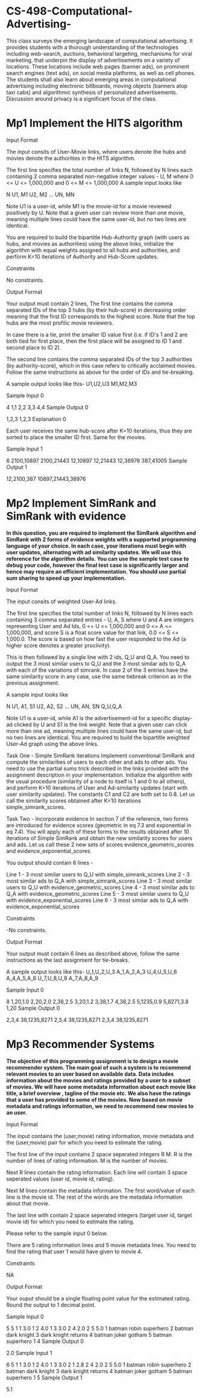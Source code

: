 # CS-498-Computational-Advertising-

This class surveys the emerging landscape of computational advertising. It provides students with a thorough understanding of the technologies including web-search, auctions, behavioral targeting, mechanisms for viral marketing, that underpin the display of advertisements on a variety of locations. These locations include web pages (banner ads), on prominent search engines (text ads), on social media platforms, as well as cell phones. The students shall also learn about emerging areas in computational advertising including electronic billboards, moving objects (banners atop taxi cabs) and algorithmic synthesis of personalized advertisements. Discussion around privacy is a significant focus of the class. 

# Mp1 Implement the HITS algorithm

Input Format

The input consits of User-Movie links, where users denote the hubs and movies denote the authorities in the HITS algorithm. 

The first line specifies the total number of links N, followed by N lines each containing 2 comma separated non-negative integer values - U, M where 0 <= U <= 1,000,000 and 0 <= M <= 1,000,000 
A sample input looks like 

N
U1, M1
U2, M2
...
UN, MN

Note U1 is a user-id, while M1 is the movie-id for a movie reviewed positively by U. Note that a given user can review more than one movie, meaning multiple lines could have the same user-id, but no two lines are identical.

You are required to build the bipartitle Hub-Authority graph (with users as hubs, and movies as authorities) using the above links, initialize the algorithm with equal weights assigned to all hubs and authorities, and perform K=10 iterations of Authority and Hub-Score updates.

Constraints

No constraints.

Output Format

Your output must contain 2 lines, 
The first line contains the comma separated IDs of the top 3 hubs (by their hub-score) in decreasing order meaning that the first ID corresponds to the highest score. Note that the top hubs are the most profilic movie reviewers. 

In case there is a tie, print the smaller ID value first (i.e. if ID's 1 and 2 are both tied for first place, then the first place will be assigned to ID 1 and second place to ID 2). 

The second line contains the comma separated IDs of the top 3 authorities (by authority-score), which in this case refers to critically acclaimed movies. Follow the same instructions as above for the order of IDs and tie-breaking. 

A sample output looks like this-
U1,U2,U3
M1,M2,M3



Sample Input 0

4
1,1
2,2
3,3
4,4
Sample Output 0

1,2,3
1,2,3
Explanation 0

Each user receives the same hub-score after K=10 iterations, thus they are sorted to place the smaller ID first. Same for the movies.

Sample Input 1

6
2100,10897
2100,21443
12,10897
12,21443
12,38976
387,41005
Sample Output 1

12,2100,387
10897,21443,38976

# Mp2 Implement SimRank and SimRank with evidence
**In this question, you are required to implement the SimRank algorithm and SimRank with 2 forms of evidence weights with a supported programming language of your choice. In each case, your iterations must begin with user updates, alternating with ad similarity updates. We will use this reference for the algorithm details. You can use the sample test case to debug your code, however the final test case is significantly larger and hence may require an efficient implementation. You should use partial sum sharing to speed up your implementation.**

Input Format

The input consits of weighted User-Ad links. 

The first line specifies the total number of links N, followed by N lines each containing 3 comma separated entries - U, A, S where U and A are integers representing User and Ad Ids, 0 <= U <= 1,000,000 and 0 <= A <= 1,000,000, and score S is a float score value for that link, 0.0 <= S <= 1,000.0. The score is based on how fast the user responded to the Ad (a higher score denotes a greater proclivity).

This is then followed by a single line with 2 ids, Q_U and Q_A. You need to output the 3 most similar users to Q_U and the 3 most similar ads to Q_A with each of the variations of simrank. In case 2 of the 3 entries have the same similarity score in any case, use the same tiebreak criterion as in the previous assignment.

A sample input looks like 

N
U1, A1, S1
U2, A2, S2
...
UN, AN, SN
Q_U,Q_A


Note U1 is a user-id, while A1 is the advertisement-id for a specific display-ad clicked by U and S1 is the link weight. Note that a given user can click more than one ad, meaning multiple lines could have the same user-id, but no two lines are identical. You are required to build the bipartitle weighted User-Ad graph using the above links.

Task One - Simple SimRank iterations
Implement conventional SimRank and compute the similarities of users to each other and ads to other ads. You need to use the partial sums trick described in the links provided with the assignment description in your implementation. Initialize the algorithm with the usual procedure (similarity of a node to itself is 1 and 0 to all others), and perform K=10 iterations of User and Ad-similarity updates (start with user similarity updates). The constants C1 and C2 are both set to 0.8. Let us call the similarity scores obtained after K=10 iterations simple_simrank_scores.

Task Two - Incorporate evidence
In section 7 of the reference, two forms are introduced for evidence scores (geometric in eq 7.3 and exponential in eq 7.4). You will apply each of these forms to the results obtained after 10 iterations of Simple SimRank and obtain the new similarity scores for users and ads. Let us call these 2 new sets of scores evidence_geometric_scores and evidence_exponential_scores.


You output should contain 6 lines - 

Line 1 - 3 most similar users to Q_U with simple_simrank_scores
Line 2 - 3 most similar ads to Q_A with simple_simrank_scores
Line 3 - 3 most similar users to Q_U with evidence_geometric_scores
Line 4 - 3 most similar ads to Q_A with evidence_geometric_scores
Line 5 - 3 most similar users to Q_U with evidence_exponential_scores
Line 6 - 3 most similar ads to Q_A with evidence_exponential_scores

Constraints

-No constraints.

Output Format

Your output must contain 6 lines as described above, follow the same instructions as the last assignment for tie-breaks.

A sample output looks like this-
U_1,U_2,U_3
A_1,A_2,A_3
U_4,U_5,U_6
A_4,A_5,A_6
U_7,U_8,U_9
A_7,A_8,A_9



Sample Input 0

8
1,20,1.0
2,20,2.0
2,38,2.5
3,20,1.2
3,38,1.7
4,38,2.5
5,1235,0.9
5,8271,3.8
1,20
Sample Output 0

2,3,4
38,1235,8271
2,3,4
38,1235,8271
2,3,4
38,1235,8271

# Mp3 Recommender Systems
**The objective of this programming assignment is to design a movie recommender system. The main goal of such a system is to recommend relevant movies to an user based on available data. Data includes information about the movies and ratings provided by a user to a subset of movies. We will have some metadata information about each movie like title, a brief overview , tagline of the movie etc. We also have the ratings that a user has provided to some of the movies. Now based on movie metadata and ratings information, we need to
recommend new movies to an user.**

Input Format

The input contains the (user,movie) rating information, movie metadata and the (user,movie) pair for which you need to estimate the rating.

The first line of the input contains 2 space seperated integers R M. R is the number of lines of rating information. M is the number of movies.

Next R lines contain the rating information. Each line will contain 3 space seperated values (user id, movie id, rating).

Next M lines contain the metadata information. The first word/value of each line is the movie id. The rest of the words are the metadata information about that movie.

The last line with contain 2 space seperated integers (target user id, target movie id) for which you need to estimate the rating.

Please refer to the sample input 0 below.

There are 5 rating information lines and 5 movie metadata lines. You need to find the rating that user 1 would have given to movie 4.

Constraints

NA

Output Format

Your ouput should be a single floating point value for the estimated rating. Round the output to 1 decimal point.

Sample Input 0

5 5
1 1 3.0
1 2 4.0
1 3 3.0
2 4 2.0
2 5 5.0
1 batman robin superhero
2 batman dark knight
3 dark knight returns
4 batman joker gotham
5 batman superhero
1 4
Sample Output 0

2.0
Sample Input 1

6 5
1 1 3.0
1 2 4.0
1 3 3.0
2 1 2.8
2 4 2.0
2 5 5.0
1 batman robin superhero
2 batman dark knight
3 dark knight returns
4 batman joker gotham
5 batman superhero
1 5
Sample Output 1

5.1
